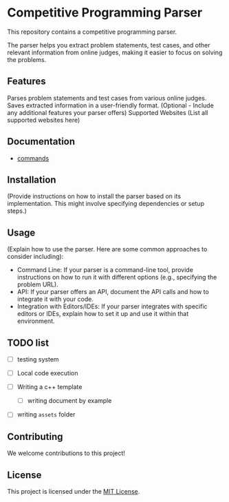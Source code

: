# Competitive Programming Parser
This repository contains a competitive programming parser.

The parser helps you extract problem statements, test cases, and other relevant information from online judges, making it easier to focus on solving the problems.

## Features
Parses problem statements and test cases from various online judges.
Saves extracted information in a user-friendly format.
(Optional - Include any additional features your parser offers)
Supported Websites
(List all supported websites here)


## Documentation
- [commands](/docs/commands.md)

## Installation
(Provide instructions on how to install the parser based on its implementation. This might involve specifying dependencies or setup steps.)

## Usage
(Explain how to use the parser.  Here are some common approaches to consider including):

- Command Line: If your parser is a command-line tool, provide instructions on how to run it with different options (e.g., specifying the problem URL).
- API: If your parser offers an API, document the API calls and how to integrate it with your code.
- Integration with Editors/IDEs: If your parser integrates with specific editors or IDEs, explain how to set it up and use it within that environment.

## TODO list
- [ ] testing system
- [ ] Local code execution
- [ ] Writing a c++ template
  - [ ] writing document by example
- [ ] writing `assets` folder


## Contributing
We welcome contributions to this project!
<!-- (You can include specific guidelines for how people can contribute,  e.g.,  bug reports, feature requests, pull requests). -->

## License
This project is licensed under the [MIT License](/LICENSE).
